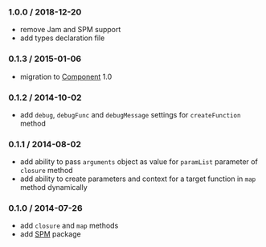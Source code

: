 ### 1.0.0 / 2018-12-20

* remove Jam and SPM support
* add types declaration file

### 0.1.3 / 2015-01-06

* migration to [Component](https://github.com/componentjs/component) 1.0

### 0.1.2 / 2014-10-02

* add `debug`, `debugFunc` and `debugMessage` settings for `createFunction` method
 
### 0.1.1 / 2014-08-02

* add ability to pass `arguments` object as value for `paramList` parameter of `closure` method
* add ability to create parameters and context for a target function in `map` method dynamically

### 0.1.0 / 2014-07-26

* add `closure` and `map` methods
* add [SPM](http://spmjs.io) package
